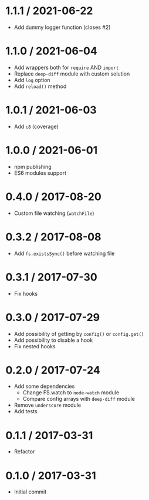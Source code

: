 1.1.1 / 2021-06-22
==================
  * Add dummy logger function (closes #2)

1.1.0 / 2021-06-04
===================
  * Add wrappers both for `require` AND `import`
  * Replace `deep-diff` module with custom solution 
  * Add `log` option
  * Add `reload()` method

1.0.1 / 2021-06-03
===================
  * Add `c8` (coverage)

1.0.0 / 2021-06-01
===================
  * npm publishing
  * ES6 modules support

0.4.0 / 2017-08-20
===================
  * Custom file watching (`watchFile`)
  
0.3.2 / 2017-08-08
===================
  * Add `fs.existsSync()` before watching file

0.3.1 / 2017-07-30
===================
  * Fix hooks
  
0.3.0 / 2017-07-29
===================
  * Add possibility of getting by `config()` or `config.get()`
  * Add possibility to disable a hook
  * Fix nested hooks

0.2.0 / 2017-07-24
===================
  * Add some dependencies
    - Change FS.watch to `node-watch` module
    - Compare config arrays with `deep-diff` module
  * Remove `underscore` module
  * Add tests
    
0.1.1 / 2017-03-31
===================
  * Refactor
  
0.1.0 / 2017-03-31
===================
  * Initial commit
